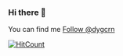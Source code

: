 ### Hi there 👋

You can find me 
<a href="https://twitter.com/dygcrn?ref_src=twsrc%5Etfw" class="twitter-follow-button" data-show-count="false">Follow @dygcrn</a><script async src="https://platform.twitter.com/widgets.js" charset="utf-8"></script>

[![HitCount](http://hits.dwyl.com/duyguceren/https://githubcom/duyguceren/duyguceren.svg)](http://hits.dwyl.com/duyguceren/https://githubcom/duyguceren/duyguceren)
<!--
**duyguceren/duyguceren** is a ✨ _special_ ✨ repository because its `README.md` (this file) appears on your GitHub profile.

Here are some ideas to get you started:

- 🔭 I’m currently working on ...
- 🌱 I’m currently learning ...
- 👯 I’m looking to collaborate on ...
- 🤔 I’m looking for help with ...
- 💬 Ask me about ...
- 📫 How to reach me: ...
- 😄 Pronouns: ...
- ⚡ Fun fact: ...
-->
